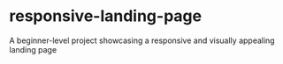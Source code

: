 # responsive-landing-page
A beginner-level project showcasing a responsive and visually appealing landing page
